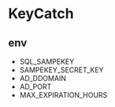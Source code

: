 # KeyCatch

## env
- SQL_SAMPEKEY
- SAMPEKEY_SECRET_KEY
- AD_DDOMAIN
- AD_PORT
- MAX_EXPIRATION_HOURS